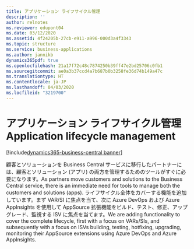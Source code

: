 ```yaml
---
title: アプリケーション ライフサイクル管理
description: ''
author: relnotes
ms.reviewer: edupont04
ms.date: 03/12/2020
ms.assetid: 4f24205b-27cb-e911-a996-000d3a4f3343
ms.topic: structure
ms.service: business-applications
ms.author: jannikb
dynamics365pdf: true
ms.openlocfilehash: 21a17f72c48c7874250b39ff47e2bd25706c0fb1
ms.sourcegitcommit: ae0a3b37ccd4a7b687b0b3258fe36d74b149a47c
ms.translationtype: HT
ms.contentlocale: ja-JP
ms.lasthandoff: 04/03/2020
ms.locfileid: "3219700"
---
```

# <a name="application-lifecycle-management"></a><span data-ttu-id="5011e-102">アプリケーション ライフサイクル管理</span><span class="sxs-lookup"><span data-stu-id="5011e-102">Application lifecycle management</span></span>

[!include[dynamics365-business-central banner](../includes/dynamics365-business-central.md)]

<!--structure start-->
<span data-ttu-id="5011e-103">顧客とソリューションを Business Central サービスに移行したパートナーには、顧客とソリューション (アプリ) の両方を管理するためのツールがすぐに必要になります。</span><span class="sxs-lookup"><span data-stu-id="5011e-103">As partners move customers and solutions to the Business Central service, there is an immediate need for tools to manage both the customers and solutions (apps).</span></span> <span data-ttu-id="5011e-104">ライフサイクル全体をカバーする機能を追加しています。まず VAR/SI に焦点を当て、次に Azure DevOps および Azure AppInsights を使用して AppSource 拡張機能をビルド、テスト、修正、アップグレード、監視する ISV に焦点を当てます。</span><span class="sxs-lookup"><span data-stu-id="5011e-104">We are adding functionality to cover the complete lifecycle, first with a focus on VARs/SIs, and subsequently with a focus on ISVs building, testing, hotfixing, upgrading, monitoring their AppSource extensions using Azure DevOps and Azure AppInsights.</span></span>
<!--structure end-->



